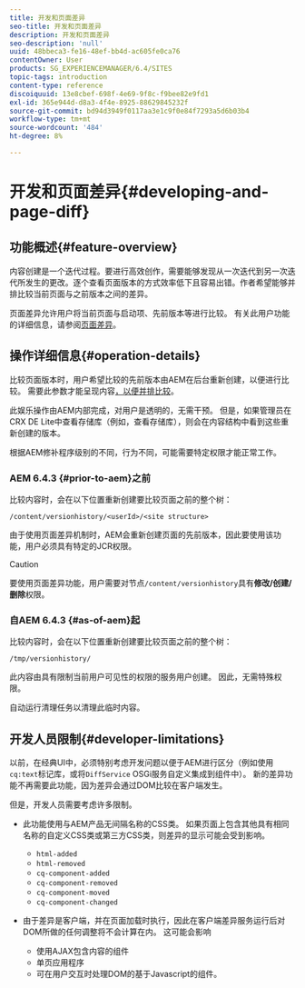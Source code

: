 ```yaml
---
title: 开发和页面差异
seo-title: 开发和页面差异
description: 开发和页面差异
seo-description: 'null'
uuid: 48bbeca3-fe16-48ef-bb4d-ac605fe0ca76
contentOwner: User
products: SG_EXPERIENCEMANAGER/6.4/SITES
topic-tags: introduction
content-type: reference
discoiquuid: 13e8cbef-698f-4e69-9f8c-f9bee82e9fd1
exl-id: 365e944d-d8a3-4f4e-8925-88629845232f
source-git-commit: bd94d3949f0117aa3e1c9f0e84f7293a5d6b03b4
workflow-type: tm+mt
source-wordcount: '484'
ht-degree: 8%

---
```


# 开发和页面差异{#developing-and-page-diff}

## 功能概述{#feature-overview}

内容创建是一个迭代过程。要进行高效创作，需要能够发现从一次迭代到另一次迭代所发生的更改。逐个查看页面版本的方式效率低下且容易出错。作者希望能够并排比较当前页面与之前版本之间的差异。

页面差异允许用户将当前页面与启动项、先前版本等进行比较。 有关此用户功能的详细信息，请参阅[页面差异](/help/sites-authoring/page-diff.md)。

## 操作详细信息{#operation-details}

比较页面版本时，用户希望比较的先前版本由AEM在后台重新创建，以便进行比较。 需要此参数才能呈现内容[，以便并排比较](/help/sites-authoring/page-diff.md#presentation-of-differences)。

此娱乐操作由AEM内部完成，对用户是透明的，无需干预。 但是，如果管理员在CRX DE Lite中查看存储库（例如，查看存储库），则会在内容结构中看到这些重新创建的版本。

根据AEM修补程序级别的不同，行为不同，可能需要特定权限才能正常工作。

### AEM 6.4.3 {#prior-to-aem}之前

比较内容时，会在以下位置重新创建要比较页面之前的整个树：

`/content/versionhistory/<userId>/<site structure>`

由于使用页面差异机制时，AEM会重新创建页面的先前版本，因此要使用该功能，用户必须具有特定的JCR权限。

>[!CAUTION]
>
>要使用页面差异功能，用户需要对节点`/content/versionhistory`具有&#x200B;**修改/创建/删除**&#x200B;权限。

### 自AEM 6.4.3 {#as-of-aem}起

比较内容时，会在以下位置重新创建要比较页面之前的整个树：

`/tmp/versionhistory/`

此内容由具有限制当前用户可见性的权限的服务用户创建。 因此，无需特殊权限。

自动运行清理任务以清理此临时内容。

## 开发人员限制{#developer-limitations}

以前，在经典UI中，必须特别考虑开发问题以便于AEM进行区分（例如使用`cq:text`标记库，或将`DiffService` OSGi服务自定义集成到组件中）。 新的差异功能不再需要此功能，因为差异会通过DOM比较在客户端发生。

但是，开发人员需要考虑许多限制。

* 此功能使用与AEM产品无间隔名称的CSS类。 如果页面上包含其他具有相同名称的自定义CSS类或第三方CSS类，则差异的显示可能会受到影响。

   * `html-added`
   * `html-removed`
   * `cq-component-added`
   * `cq-component-removed`
   * `cq-component-moved`
   * `cq-component-changed`

* 由于差异是客户端，并在页面加载时执行，因此在客户端差异服务运行后对DOM所做的任何调整将不会计算在内。 这可能会影响

   * 使用AJAX包含内容的组件
   * 单页应用程序
   * 可在用户交互时处理DOM的基于Javascript的组件。
